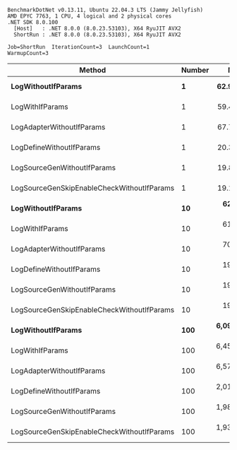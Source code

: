 ```

BenchmarkDotNet v0.13.11, Ubuntu 22.04.3 LTS (Jammy Jellyfish)
AMD EPYC 7763, 1 CPU, 4 logical and 2 physical cores
.NET SDK 8.0.100
  [Host]   : .NET 8.0.0 (8.0.23.53103), X64 RyuJIT AVX2
  ShortRun : .NET 8.0.0 (8.0.23.53103), X64 RyuJIT AVX2

Job=ShortRun  IterationCount=3  LaunchCount=1  
WarmupCount=3  

```
| Method                                     | Number | Mean        | Error        | StdDev     | Min         | Max         | Gen0   | Allocated |
|------------------------------------------- |------- |------------:|-------------:|-----------:|------------:|------------:|-------:|----------:|
| **LogWithoutIfParams**                         | **1**      |    **62.97 ns** |    **12.225 ns** |   **0.670 ns** |    **62.49 ns** |    **63.74 ns** | **0.0010** |      **88 B** |
| LogWithIfParams                            | 1      |    59.44 ns |     3.319 ns |   0.182 ns |    59.29 ns |    59.64 ns | 0.0010 |      88 B |
| LogAdapterWithoutIfParams                  | 1      |    67.72 ns |     3.982 ns |   0.218 ns |    67.56 ns |    67.97 ns | 0.0010 |      88 B |
| LogDefineWithoutIfParams                   | 1      |    20.30 ns |     7.306 ns |   0.400 ns |    19.83 ns |    20.54 ns |      - |         - |
| LogSourceGenWithoutIfParams                | 1      |    19.85 ns |     0.381 ns |   0.021 ns |    19.83 ns |    19.87 ns |      - |         - |
| LogSourceGenSkipEnableCheckWithoutIfParams | 1      |    19.17 ns |     0.710 ns |   0.039 ns |    19.14 ns |    19.21 ns |      - |         - |
| **LogWithoutIfParams**                         | **10**     |   **623.16 ns** |   **210.336 ns** |  **11.529 ns** |   **614.78 ns** |   **636.31 ns** | **0.0105** |     **880 B** |
| LogWithIfParams                            | 10     |   616.61 ns |     9.157 ns |   0.502 ns |   616.27 ns |   617.19 ns | 0.0105 |     880 B |
| LogAdapterWithoutIfParams                  | 10     |   708.00 ns |    55.898 ns |   3.064 ns |   705.08 ns |   711.19 ns | 0.0105 |     880 B |
| LogDefineWithoutIfParams                   | 10     |   198.72 ns |     0.453 ns |   0.025 ns |   198.70 ns |   198.74 ns |      - |         - |
| LogSourceGenWithoutIfParams                | 10     |   196.96 ns |     2.241 ns |   0.123 ns |   196.84 ns |   197.08 ns |      - |         - |
| LogSourceGenSkipEnableCheckWithoutIfParams | 10     |   195.97 ns |     2.979 ns |   0.163 ns |   195.84 ns |   196.15 ns |      - |         - |
| **LogWithoutIfParams**                         | **100**    | **6,093.73 ns** |   **330.779 ns** |  **18.131 ns** | **6,074.56 ns** | **6,110.60 ns** | **0.0992** |    **8800 B** |
| LogWithIfParams                            | 100    | 6,457.00 ns | 3,004.843 ns | 164.706 ns | 6,347.46 ns | 6,646.41 ns | 0.0992 |    8800 B |
| LogAdapterWithoutIfParams                  | 100    | 6,579.03 ns |   446.591 ns |  24.479 ns | 6,564.71 ns | 6,607.30 ns | 0.0992 |    8800 B |
| LogDefineWithoutIfParams                   | 100    | 2,010.74 ns |   677.023 ns |  37.110 ns | 1,986.53 ns | 2,053.47 ns |      - |         - |
| LogSourceGenWithoutIfParams                | 100    | 1,986.64 ns |    26.942 ns |   1.477 ns | 1,985.04 ns | 1,987.94 ns |      - |         - |
| LogSourceGenSkipEnableCheckWithoutIfParams | 100    | 1,931.72 ns |   133.419 ns |   7.313 ns | 1,925.24 ns | 1,939.65 ns |      - |         - |
